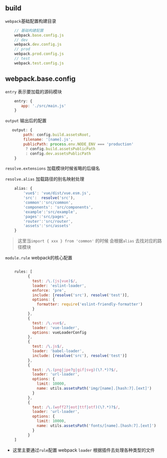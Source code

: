 ## build

`webpack`基础配置构建目录

```js
    // 基础构建配置
    webpack.base.config.js
    // dev
    webpack.dev.config.js
    // prod
    webpack.prod.config.js
    // test
    webpack.test.config.js
```


## webpack.base.config

   `entry` 表示要加载的源码模块

```js
    entry: {
       app: './src/main.js'
    }
```

   `output` 输出后的配置
```js
   output: {
        path: config.build.assetsRoot,
        filename: '[name].js',
        publicPath: process.env.NODE_ENV === 'production'
         ? config.build.assetsPublicPath
         : config.dev.assetsPublicPath
    }
```

`resolve.extensions` 加载模块时候省略的后缀名

`resolve.alias` 加载路径的别名映射处理

```js
    alias: {
        'vue$': 'vue/dist/vue.esm.js',
        'src':  resolve('src'),
        'common':'src/common',
        'components': 'src/components',
        'example':'src/example',
        'pages':'src/pages',
        'router':'src/router',
        'assets':'src/assets'
    }
```
> 这里当`import { xxx } from 'common'` 的时候 会根据`alias` 去找对应的路径模块


  `module.rule` webpack的核心配置

```js

    rules: [
          {
            test: /\.(js|vue)$/,
            loader: 'eslint-loader',
            enforce: 'pre',
            include: [resolve('src'), resolve('test')],
            options: {
              formatter: require('eslint-friendly-formatter')
            }
          },
          {
            test: /\.vue$/,
            loader: 'vue-loader',
            options: vueLoaderConfig
          },
          {
            test: /\.js$/,
            loader: 'babel-loader',
            include: [resolve('src'), resolve('test')]
          },
          {
            test: /\.(png|jpe?g|gif|svg)(\?.*)?$/,
            loader: 'url-loader',
            options: {
              limit: 10000,
              name: utils.assetsPath('img/[name].[hash:7].[ext]')
            }
          },
          {
            test: /\.(woff2?|eot|ttf|otf)(\?.*)?$/,
            loader: 'url-loader',
            options: {
              limit: 10000,
              name: utils.assetsPath('fonts/[name].[hash:7].[ext]')
            }
          }
    ]

```

 * 这里主要通过`rule`配置 webpack `loader` 根据插件去处理各种类型的文件







